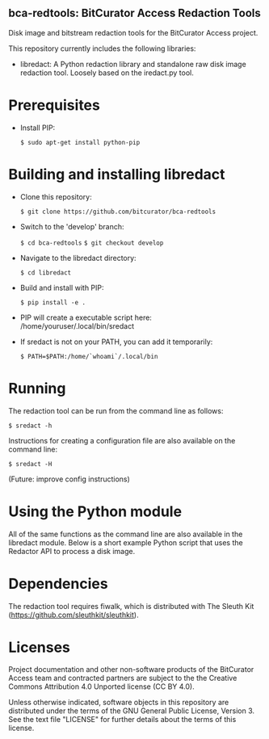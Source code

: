 bca-redtools: BitCurator Access Redaction Tools
-----------------------------------------------

Disk image and bitstream redaction tools for the BitCurator Access project.

This repository currently includes the following libraries:

* libredact: A Python redaction library and standalone raw disk image redaction tool. Loosely based on the iredact.py tool.

# Prerequisites

* Install PIP:

    `$ sudo apt-get install python-pip`

# Building and installing libredact

* Clone this repository:

    `$ git clone https://github.com/bitcurator/bca-redtools`

* Switch to the 'develop' branch:

    `$ cd bca-redtools`
    `$ git checkout develop`

* Navigate to the libredact directory:

    `$ cd libredact`

* Build and install with PIP:

    `$ pip install -e .`

* PIP will create a executable script here: /home/youruser/.local/bin/sredact

* If sredact is not on your PATH, you can add it temporarily:

    ``$ PATH=$PATH:/home/`whoami`/.local/bin``

# Running

The redaction tool can be run from the command line as follows:

    $ sredact -h

Instructions for creating a configuration file are also available on the command line:

    $ sredact -H

(Future: improve config instructions)

# Using the Python module

All of the same functions as the command line are also available in the
libredact module. Below is a short example Python script that uses the
Redactor API to process a disk image.



# Dependencies

The redaction tool requires fiwalk, which is distributed with The Sleuth Kit (https://github.com/sleuthkit/sleuthkit).

# Licenses

Project documentation and other non-software products of the BitCurator Access team and contracted partners are subject to the the Creative Commons Attribution 4.0 Unported license (CC BY 4.0).

Unless otherwise indicated, software objects in this repository are distributed under the terms of the GNU General Public License, Version 3. See the text file "LICENSE" for further details about the terms of this license.
